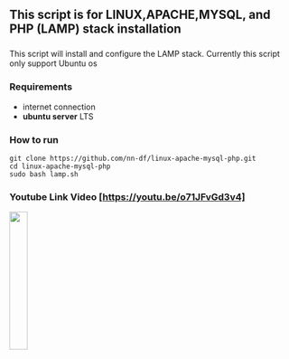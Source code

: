 ## This script is for LINUX,APACHE,MYSQL, and PHP (LAMP) stack installation

###
This script will install and configure the LAMP stack. Currently this script only support Ubuntu os

### Requirements
- internet connection
- **ubuntu server** LTS

### How to run
```
git clone https://github.com/nn-df/linux-apache-mysql-php.git
cd linux-apache-mysql-php
sudo bash lamp.sh
```

### Youtube Link Video [https://youtu.be/o71JFvGd3v4]
[<img src="https://img.youtube.com/vi/o71JFvGd3v4/0.jpg" width="25%">](https://www.youtube.com/watch?v=o71JFvGd3v4)
